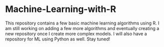 # Machine-Learning-with-R

This repository contains a few basic machine learning algorithms using R. I am still working on adding a few more algorithms and eventually creating a new repository once I create more complex models. I will also have a repository for ML using Python as well. Stay tuned!
